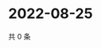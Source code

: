 # 2022-08-25

共 0 条

<!-- BEGIN WEIBO -->
<!-- 最后更新时间 Thu Aug 25 2022 16:09:28 GMT+0800 (China Standard Time) -->

<!-- END WEIBO -->
